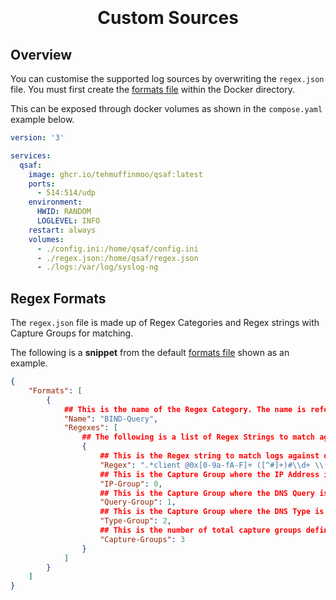 <h1 align="center">
  <br>
  <!--<a href=""><img src="" alt="Markdownify" width="200"></a>-->
  <br>
  Custom Sources
  <br>
</h1>

## Overview
You can customise the supported log sources by overwriting the `regex.json` file. You must first create the [formats file](https://github.com/TehMuffinMoo/qsaf/blob/main/Docker/regex.json) within the Docker directory.

This can be exposed through docker volumes as shown in the `compose.yaml` example below.

```yaml
version: '3'

services:
  qsaf:
    image: ghcr.io/tehmuffinmoo/qsaf:latest
    ports:
      - 514:514/udp
    environment:
      HWID: RANDOM
      LOGLEVEL: INFO
    restart: always
    volumes:
      - ./config.ini:/home/qsaf/config.ini
      - ./regex.json:/home/qsaf/regex.json
      - ./logs:/var/log/syslog-ng
```

## Regex Formats
The `regex.json` file is made up of Regex Categories and Regex strings with Capture Groups for matching.

The following is a <b>snippet</b> from the default [formats file](https://github.com/TehMuffinMoo/qsaf/blob/main/Docker/regex.json) shown as an example.

```json
{
    "Formats": [
        {
            ## This is the name of the Regex Category. The name is referenced when configuring the Syslog Type in the config.ini file
            "Name": "BIND-Query",
            "Regexes": [
                ## The following is a list of Regex Strings to match against. Each String must have the IP-Group, Query-Group, Type-Group & Capture-Groups properties entered correctly.
                {
                    ## This is the Regex string to match logs against during replay. Backslashes must be escaped here.
                    "Regex": ".*client @0x[0-9a-fA-F]+ ([^#]+)#\\d+ \\([^)]+\\): query: ([^ ]+) [A-Za-z]+ ([A-Za-z]+) [+-]+.*$",
                    ## This is the Capture Group where the IP Address is captured, in this case Group 0.
                    "IP-Group": 0,
                    ## This is the Capture Group where the DNS Query is captured, in this case Group 1.
                    "Query-Group": 1,
                    ## This is the Capture Group where the DNS Type is captured, in this case Group 2.
                    "Type-Group": 2,
                    ## This is the number of total capture groups defined in the Regex string. In this case, 3 capture groups have been defined.
                    "Capture-Groups": 3
                }
            ]
        }
    ]
}
```